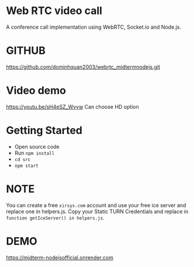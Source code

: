# Web RTC video call
A conference call implementation using WebRTC, Socket.io and Node.js. 
# GITHUB 
https://github.com/dominhquan2003/webrtc_midtermnodejs.git
# Video demo 
https://youtu.be/sH4eSZ_Wvyw 
Can choose HD option
# Getting Started
- Open source code 
- Run `npm install`
- `cd src`
- `npm start`
# NOTE 
You can create a free `xirsys.com` account and use your free ice server and replace one in helpers.js. Copy your Static TURN Credentials and replace in `function getIceServer() in helpers.js`. 
# DEMO 
https://midterm-nodejsofficial.onrender.com
